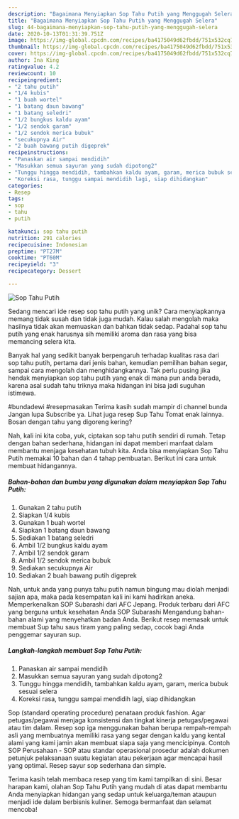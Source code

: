 ```yaml
---
description: "Bagaimana Menyiapkan Sop Tahu Putih yang Menggugah Selera"
title: "Bagaimana Menyiapkan Sop Tahu Putih yang Menggugah Selera"
slug: 44-bagaimana-menyiapkan-sop-tahu-putih-yang-menggugah-selera
date: 2020-10-13T01:31:39.751Z
image: https://img-global.cpcdn.com/recipes/ba4175049d62fbdd/751x532cq70/sop-tahu-putih-foto-resep-utama.jpg
thumbnail: https://img-global.cpcdn.com/recipes/ba4175049d62fbdd/751x532cq70/sop-tahu-putih-foto-resep-utama.jpg
cover: https://img-global.cpcdn.com/recipes/ba4175049d62fbdd/751x532cq70/sop-tahu-putih-foto-resep-utama.jpg
author: Ina King
ratingvalue: 4.2
reviewcount: 10
recipeingredient:
- "2 tahu putih"
- "1/4 kubis"
- "1 buah wortel"
- "1 batang daun bawang"
- "1 batang seledri"
- "1/2 bungkus kaldu ayam"
- "1/2 sendok garam"
- "1/2 sendok merica bubuk"
- "secukupnya Air"
- "2 buah bawang putih digeprek"
recipeinstructions:
- "Panaskan air sampai mendidih"
- "Masukkan semua sayuran yang sudah dipotong2"
- "Tunggu hingga mendidih, tambahkan kaldu ayam, garam, merica bubuk sesuai selera"
- "Koreksi rasa, tunggu sampai mendidih lagi, siap dihidangkan"
categories:
- Resep
tags:
- sop
- tahu
- putih

katakunci: sop tahu putih 
nutrition: 291 calories
recipecuisine: Indonesian
preptime: "PT27M"
cooktime: "PT60M"
recipeyield: "3"
recipecategory: Dessert

---
```



![Sop Tahu Putih](https://img-global.cpcdn.com/recipes/ba4175049d62fbdd/751x532cq70/sop-tahu-putih-foto-resep-utama.jpg)

Sedang mencari ide resep sop tahu putih yang unik? Cara menyiapkannya memang tidak susah dan tidak juga mudah. Kalau salah mengolah maka hasilnya tidak akan memuaskan dan bahkan tidak sedap. Padahal sop tahu putih yang enak harusnya sih memiliki aroma dan rasa yang bisa memancing selera kita.

Banyak hal yang sedikit banyak berpengaruh terhadap kualitas rasa dari sop tahu putih, pertama dari jenis bahan, kemudian pemilihan bahan segar, sampai cara mengolah dan menghidangkannya. Tak perlu pusing jika hendak menyiapkan sop tahu putih yang enak di mana pun anda berada, karena asal sudah tahu triknya maka hidangan ini bisa jadi suguhan istimewa.

#bundadewi #resepmasakan Terima kasih sudah mampir di channel bunda Jangan lupa Subscribe ya. Lihat juga resep Sup Tahu Tomat enak lainnya. Bosan dengan tahu yang digoreng kering?


Nah, kali ini kita coba, yuk, ciptakan sop tahu putih sendiri di rumah. Tetap dengan bahan sederhana, hidangan ini dapat memberi manfaat dalam membantu menjaga kesehatan tubuh kita. Anda bisa menyiapkan Sop Tahu Putih memakai 10 bahan dan 4 tahap pembuatan. Berikut ini cara untuk membuat hidangannya.

<!--inarticleads1-->

##### Bahan-bahan dan bumbu yang digunakan dalam menyiapkan Sop Tahu Putih:

1. Gunakan 2 tahu putih
1. Siapkan 1/4 kubis
1. Gunakan 1 buah wortel
1. Siapkan 1 batang daun bawang
1. Sediakan 1 batang seledri
1. Ambil 1/2 bungkus kaldu ayam
1. Ambil 1/2 sendok garam
1. Ambil 1/2 sendok merica bubuk
1. Sediakan secukupnya Air
1. Sediakan 2 buah bawang putih digeprek


Nah, untuk anda yang punya tahu putih namun bingung mau diolah menjadi sajian apa, maka pada kesempatan kali ini kami hadirkan aneka. Memperkenalkan SOP Subarashi dari AFC Jepang. Produk terbaru dari AFC yang berguna untuk kesehatan Anda SOP Subarashi Mengandung bahan-bahan alami yang menyehatkan badan Anda. Berikut resep memasak untuk membuat Sup tahu saus tiram yang paling sedap, cocok bagi Anda penggemar sayuran sup. 

<!--inarticleads2-->

##### Langkah-langkah membuat Sop Tahu Putih:

1. Panaskan air sampai mendidih
1. Masukkan semua sayuran yang sudah dipotong2
1. Tunggu hingga mendidih, tambahkan kaldu ayam, garam, merica bubuk sesuai selera
1. Koreksi rasa, tunggu sampai mendidih lagi, siap dihidangkan


Sop (standard operating procedure) penataan produk fashion. Agar petugas/pegawai menjaga konsistensi dan tingkat kinerja petugas/pegawai atau tim dalam. Resep sop iga menggunakan bahan berupa rempah-rempah asli yang membuatnya memiliki rasa yang segar dengan kaldu yang kental alami yang kami jamin akan membuat siapa saja yang mencicipinya. Contoh SOP Perusahaan - SOP atau standar operasional prosedur adalah dokumen petunjuk pelaksanaan suatu kegiatan atau pekerjaan agar mencapai hasil yang optimal. Resep sayur sop sederhana dan simple. 

Terima kasih telah membaca resep yang tim kami tampilkan di sini. Besar harapan kami, olahan Sop Tahu Putih yang mudah di atas dapat membantu Anda menyiapkan hidangan yang sedap untuk keluarga/teman ataupun menjadi ide dalam berbisnis kuliner. Semoga bermanfaat dan selamat mencoba!

